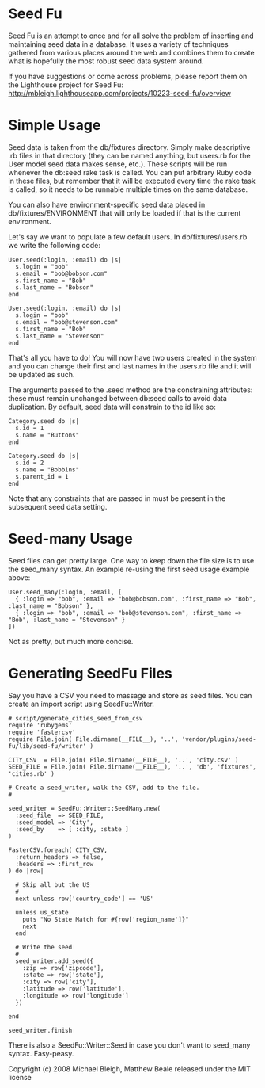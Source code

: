 Seed Fu
=======

Seed Fu is an attempt to once and for all solve the problem of inserting and
maintaining seed data in a database. It uses a variety of techniques gathered
from various places around the web and combines them to create what is 
hopefully the most robust seed data system around.

If you have suggestions or come across problems, please report them on
the Lighthouse project for Seed Fu:
http://mbleigh.lighthouseapp.com/projects/10223-seed-fu/overview

Simple Usage
============

Seed data is taken from the db/fixtures directory. Simply make descriptive .rb
files in that directory (they can be named anything, but users.rb for the User
model seed data makes sense, etc.). These scripts will be run whenever the
db:seed rake task is called. You can put arbitrary Ruby code in these files,
but remember that it will be executed every time the rake task is called, so
it needs to be runnable multiple times on the same database.

You can also have environment-specific seed data placed in 
db/fixtures/ENVIRONMENT that will only be loaded if that is the current
environment.

Let's say we want to populate a few default users. In db/fixtures/users.rb we
write the following code:

    User.seed(:login, :email) do |s|
      s.login = "bob"
      s.email = "bob@bobson.com"
      s.first_name = "Bob"
      s.last_name = "Bobson"
    end
    
    User.seed(:login, :email) do |s|
      s.login = "bob"
      s.email = "bob@stevenson.com"
      s.first_name = "Bob"
      s.last_name = "Stevenson"
    end

That's all you have to do! You will now have two users created in the system
and you can change their first and last names in the users.rb file and it will
be updated as such.

The arguments passed to the <ActiveRecord>.seed method are the constraining
attributes: these must remain unchanged between db:seed calls to avoid data
duplication. By default, seed data will constrain to the id like so:

    Category.seed do |s|
      s.id = 1
      s.name = "Buttons"
    end
    
    Category.seed do |s|
      s.id = 2
      s.name = "Bobbins"
      s.parent_id = 1
    end
    
Note that any constraints that are passed in must be present in the subsequent
seed data setting.

Seed-many Usage
===============

Seed files can get pretty large.  One way to keep down the file size is to use
the seed_many syntax.  An example re-using the first seed usage example above:

    User.seed_many(:login, :email, [
      { :login => "bob", :email => "bob@bobson.com", :first_name => "Bob", :last_name = "Bobson" },
      { :login => "bob", :email => "bob@stevenson.com", :first_name => "Bob", :last_name = "Stevenson" }
    ])

Not as pretty, but much more concise.

Generating SeedFu Files
=======================

Say you have a CSV you need to massage and store as seed files.  You can create
an import script using SeedFu::Writer.

    # script/generate_cities_seed_from_csv
    require 'rubygems'
    require 'fastercsv'
    require File.join( File.dirname(__FILE__), '..', 'vendor/plugins/seed-fu/lib/seed-fu/writer' )

    CITY_CSV  = File.join( File.dirname(__FILE__), '..', 'city.csv' )
    SEED_FILE = File.join( File.dirname(__FILE__), '..', 'db', 'fixtures', 'cities.rb' )

    # Create a seed_writer, walk the CSV, add to the file.
    #

    seed_writer = SeedFu::Writer::SeedMany.new(
      :seed_file  => SEED_FILE,
      :seed_model => 'City',
      :seed_by    => [ :city, :state ]
    )

    FasterCSV.foreach( CITY_CSV,
      :return_headers => false,
      :headers => :first_row
    ) do |row|

      # Skip all but the US
      #
      next unless row['country_code'] == 'US'

      unless us_state
        puts "No State Match for #{row['region_name']}"
        next
      end

      # Write the seed
      #
      seed_writer.add_seed({
        :zip => row['zipcode'],
        :state => row['state'],
        :city => row['city'],
        :latitude => row['latitude'],
        :longitude => row['longitude']
      })

    end

    seed_writer.finish

There is also a SeedFu::Writer::Seed in case you don't want to seed_many syntax.
Easy-peasy.


Copyright (c) 2008 Michael Bleigh, Matthew Beale released under the MIT license
